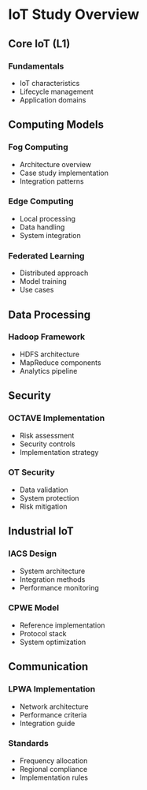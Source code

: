 # IoT Study Overview

## Core IoT (L1)

### Fundamentals

- IoT characteristics
- Lifecycle management
- Application domains

## Computing Models

### Fog Computing

- Architecture overview
- Case study implementation
- Integration patterns

### Edge Computing

- Local processing
- Data handling
- System integration

### Federated Learning

- Distributed approach
- Model training
- Use cases

## Data Processing

### Hadoop Framework

- HDFS architecture
- MapReduce components
- Analytics pipeline

## Security

### OCTAVE Implementation

- Risk assessment
- Security controls
- Implementation strategy

### OT Security

- Data validation
- System protection
- Risk mitigation

## Industrial IoT

### IACS Design

- System architecture
- Integration methods
- Performance monitoring

### CPWE Model

- Reference implementation
- Protocol stack
- System optimization

## Communication

### LPWA Implementation

- Network architecture
- Performance criteria
- Integration guide

### Standards

- Frequency allocation
- Regional compliance
- Implementation rules
